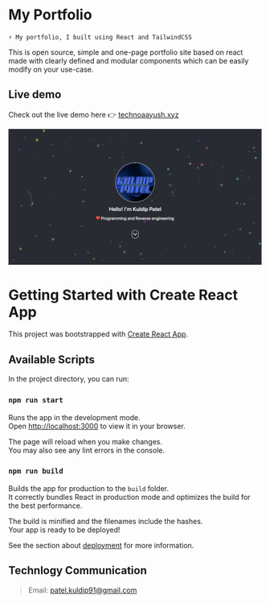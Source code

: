 # My Portfolio
    ⚡ My portfolio, I built using React and TailwindCSS

This is open source, simple and one-page portfolio site based on react made with clearly defined and modular components which can be easily modify on your use-case.

## Live demo
Check out the live demo here 👉️ [technoaayush.xyz](https://technoaayush.xyz/)

![Demo Image](./demo.png)

# Getting Started with Create React App

This project was bootstrapped with [Create React App](https://github.com/facebook/create-react-app).

## Available Scripts

In the project directory, you can run:

### `npm run start`

Runs the app in the development mode.\
Open [http://localhost:3000](http://localhost:3000) to view it in your browser.

The page will reload when you make changes.\
You may also see any lint errors in the console.

### `npm run build`

Builds the app for production to the `build` folder.\
It correctly bundles React in production mode and optimizes the build for the best performance.

The build is minified and the filenames include the hashes.\
Your app is ready to be deployed!

See the section about [deployment](https://facebook.github.io/create-react-app/docs/deployment) for more information.

## Technlogy Communication
> Email: patel.kuldip91@gmail.com